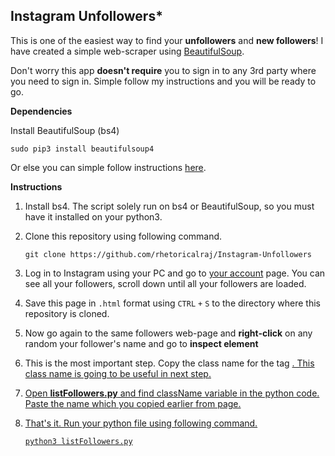 ## **Instagram Unfollowers***

This is one of the easiest way to find your **unfollowers** and **new followers**! I have created a simple web-scraper using [BeautifulSoup](<https://pypi.org/project/beautifulsoup4/>).

Don't worry this app **doesn't require** you to sign in to any 3rd party where you need to sign in. Simple follow my instructions and you will be ready to go.

**Dependencies**

Install BeautifulSoup (bs4)

`sudo pip3 install beautifulsoup4 `

Or else you can simple follow instructions [here](https://www.crummy.com/software/BeautifulSoup/bs4/doc/#installing-beautiful-soup).

**Instructions**

1. Install bs4. The script solely run on bs4 or BeautifulSoup, so you must have it installed on your python3.

2. Clone this repository using following command.

   `git clone https://github.com/rhetoricalraj/Instagram-Unfollowers`

3. Log in to Instagram using your PC and go to [your account](https://www.instagram.com/<your_username>/followers/) page. You can see all your followers, scroll down until all your followers are loaded.

4. Save this page in `.html` format using `CTRL` `+` `S` to the directory where this repository is cloned.

5. Now go again to the same followers web-page and **right-click** on any random your follower's name and go to **inspect element**

6. This is the most important step. Copy the class name for the tag <a class='className' href='link here'>. This class name is going to be useful in next step.

7. Open **listFollowers.py**  and find className variable in the python code. Paste the name which you copied earlier from page.

8. That's it. Run your python file using  following command.

   `python3 listFollowers.py`